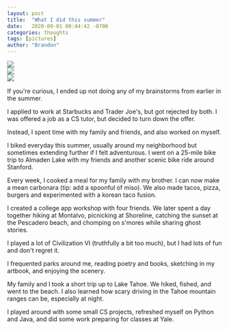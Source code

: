 ```yaml
---
layout: post
title:  "What I did this summer"
date:   2020-09-01 00:44:42 -0700
categories: thoughts
tags: [pictures]
author: "Brandon"
---
```


<div class = "polaroid-wall">
<div class = "polaroid-col">
<img class = "polaroid" src="{{ 'assets/img/090120/beach.jpg' | relative_url }}">
</div>
<div class = "polaroid-col">
<img class = "polaroid" src="{{ 'assets/img/090120/stanford.jpg' | relative_url }}">
</div>
<div class = "polaroid-col">
<img class = "polaroid" src="{{ 'assets/img/090120/tahoe.jpg' | relative_url }}">
</div>
</div>

If you're curious, I ended up not doing any of my brainstorms from earlier in the summer.

I applied to work at Starbucks and Trader Joe's, but got rejected by both. I was offered a job as a CS tutor, but decided to turn down the offer.

Instead, I spent time with my family and friends, and also worked on myself.

I biked everyday this summer, usually around my neighborhood but sometimes extending further if I felt adventurous. I went on a 25-mile bike trip to Almaden Lake with my friends and another scenic bike ride around Stanford.

Every week, I cooked a meal for my family with my brother. I can now make a mean carbonara (tip: add a spoonful of miso). We also made tacos, pizza, burgers and experimented with a korean taco fusion.

I created a college app workshop with four friends. We later spent a day together hiking at Montalvo, picnicking at Shoreline, catching the sunset at the Pescadero beach, and chomping on s'mores while sharing ghost stories.

I played a lot of Civilization VI (truthfully a bit too much), but I had lots of fun and don't regret it.

I frequented parks around me, reading poetry and books, sketching in my artbook, and enjoying the scenery.

My family and I took a short trip up to Lake Tahoe. We hiked, fished, and went to the beach. I also learned how scary driving in the Tahoe mountain ranges can be, especially at night.

I played around with some small CS projects, refreshed myself on Python and Java, and did some work preparing for classes at Yale.
